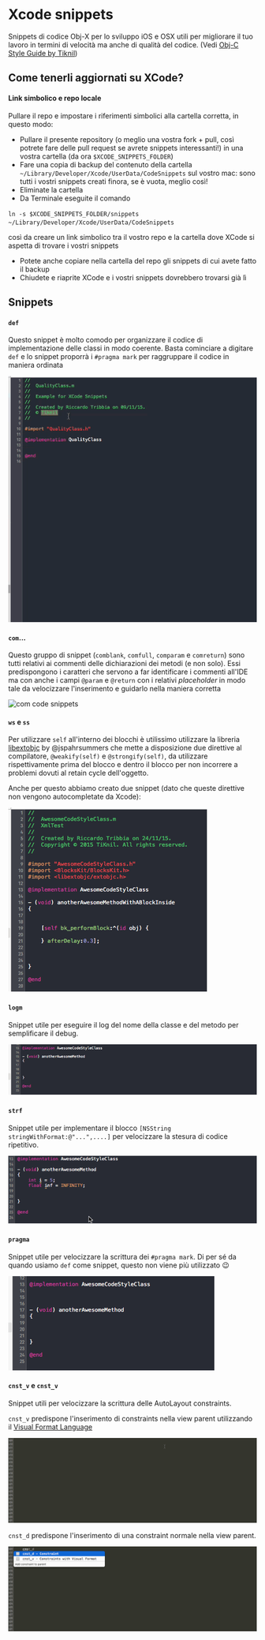 # Xcode snippets

Snippets di codice Obj-X per lo sviluppo iOS e OSX utili per migliorare il tuo lavoro in termini di velocità ma anche di qualità del codice. (Vedi [Obj-C Style Guide by Tiknil](https://github.com/tiknil/objective-c-style-guide))

## Come tenerli aggiornati su XCode? ##

#### Link simbolico e repo locale ####

Pullare il repo e impostare i riferimenti simbolici alla cartella corretta, in questo modo: 
 * Pullare il presente repository (o meglio una vostra fork + pull, così potrete fare delle pull request se avrete snippets interessanti!) in una vostra cartella (da ora `$XCODE_SNIPPETS_FOLDER`)
 * Fare una copia di backup del contenuto della cartella `~/Library/Developer/Xcode/UserData/CodeSnippets` sul vostro mac: sono tutti i vostri snippets creati finora, se è vuota, meglio così!
 * Eliminate la cartella
 * Da Terminale eseguite il comando 

`ln -s $XCODE_SNIPPETS_FOLDER/snippets ~/Library/Developer/Xcode/UserData/CodeSnippets` 

   così da creare un link simbolico tra il vostro repo e la cartella dove XCode si aspetta di trovare i vostri snippets
 * Potete anche copiare nella cartella del repo gli snippets di cui avete fatto il backup
 * Chiudete e riaprite XCode e i vostri snippets dovrebbero trovarsi già lì

## Snippets ##

#### `def` ####

Questo snippet è molto comodo per organizzare il codice di implementazione delle classi in modo coerente. Basta cominciare a digitare `def` e lo snippet proporrà i `#pragma mark` per raggruppare il codice in maniera ordinata

![def code snippet](https://github.com/tiknil/xcode-snippets/blob/master/images/def_code_snippet.gif)

#### `com`... ####

Questo gruppo di snippet (`comblank`, `comfull`, `comparam` e `comreturn`) sono tutti relativi ai commenti delle dichiarazioni dei metodi (e non solo).
Essi predispongono i caratteri che servono a far identificare i commenti all'IDE ma con anche i campi `@param` e `@return` con i relativi *placeholder* in modo tale da velocizzare l'inserimento e guidarlo nella maniera corretta

![com code snippets](https://github.com/tiknil/xcode-snippets/blob/master/images/com_code_snippet.gif)

#### `ws` e `ss` ####

Per utilizzare `self` all'interno dei blocchi è utilissimo utilizzare la libreria [libextobjc](https://github.com/jspahrsummers/libextobjc) by @jspahrsummers che mette a disposizione due direttive al compilatore, `@weakify(self)` e `@strongify(self)`, da utilizzare rispettivamente prima del blocco e dentro il blocco per non incorrere a problemi dovuti al retain cycle dell'oggetto. 

Anche per questo abbiamo creato due snippet (dato che queste direttive non vengono autocompletate da Xcode): 

![ws_ss_snippets](https://github.com/tiknil/xcode-snippets/blob/master/images/ws_ss_snippet.gif)

#### `logm` ####

Snippet utile per eseguire il log del nome della classe e del metodo per semplificare il debug. 

![logm_snippet](https://github.com/tiknil/xcode-snippets/blob/master/images/logm_snippet.gif)

#### `strf` ####

Snippet utile per implementare il blocco `[NSString stringWithFormat:@"...",....]` per velocizzare la stesura di codice ripetitivo. 

![strf_snippet](https://github.com/tiknil/xcode-snippets/blob/master/images/strf_snippet.gif)


#### `pragma` #####

Snippet utile per velocizzare la scrittura dei `#pragma mark`. Di per sé da quando usiamo `def` come snippet, questo non viene più utilizzato :wink:

![pragma_snippet](https://github.com/tiknil/xcode-snippets/blob/master/images/pragma_snippets.gif)


#### `cnst_v` e `cnst_v` #####

Snippet utili per velocizzare la scrittura delle AutoLayout constraints.

`cnst_v` predispone l'inserimento di constraints nella view parent utilizzando il [Visual Format Language](https://developer.apple.com/library/ios/documentation/UserExperience/Conceptual/AutolayoutPG/VisualFormatLanguage.html)

![cnst_v_snippet](https://github.com/tiknil/xcode-snippets/blob/master/images/cnst_v.gif)

`cnst_d` predispone l'inserimento di una constraint normale nella view parent.

![cnst_d_snippet](https://github.com/tiknil/xcode-snippets/blob/master/images/cnst_d.gif)

